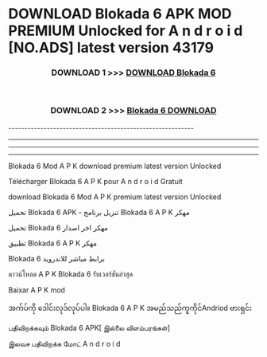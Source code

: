 # DOWNLOAD Blokada 6  APK MOD PREMIUM Unlocked for A n d r o i d [NO.ADS] latest version 43179 



<div align="center">

<h3>DOWNLOAD 1 >>> <a href="https://getmod2.web.app/?judul=Blokada 6 ">DOWNLOAD Blokada 6 </a></h3><br>

<h3>DOWNLOAD 2 >>> <a href="https://getmod2.web.app/?judul=Blokada 6 ">Blokada 6  DOWNLOAD </a></h3>

</div>
----------------------------------------------------------

----------------------------------------------------------

----------------------------------------------------------

----------------------------------------------------------

Blokada 6  Mod A P K download premium latest version Unlocked

Télécharger Blokada 6  A P K pour A n d r o i d Gratuit

download Blokada 6  Mod A P K premium latest version Unlocked

تحميل Blokada 6  APK - تنزيل برنامج Blokada 6  A P K مهكر

تحميل Blokada 6  مهكر اخر اصدار

تطبيق Blokada 6  A P K مهكر

Blokada 6  برابط مباشر للاندرويد

ดาวน์โหลด A P K Blokada 6  รับเวอร์ชันล่าสุด

Baixar A P K mod

အက်ပ်ကို ဒေါင်းလုဒ်လုပ်ပါ။ Blokada 6  A P K အမည်သည်ကူကိုင်Andriod ဗားရှင်း

பதிவிறக்கவும் Blokada 6  APK[ இல்லை விளம்பரங்கள்] 
 
இலவச பதிவிறக்க மோட் A n d r o i d



